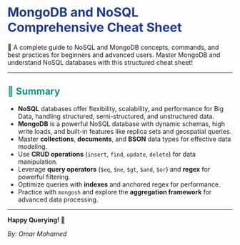 # <span style="color: #1E3A8A;">MongoDB and NoSQL Comprehensive Cheat Sheet</span>

🚀 A complete guide to NoSQL and MongoDB concepts, commands, and best practices for beginners and advanced users. Master MongoDB and understand NoSQL databases with this structured cheat sheet!

---

## <span style="color: #0D9488;">🌟 Summary</span>

- **NoSQL** databases offer flexibility, scalability, and performance for Big Data, handling structured, semi-structured, and unstructured data.
- **MongoDB** is a powerful NoSQL database with dynamic schemas, high write loads, and built-in features like replica sets and geospatial queries.
- Master **collections**, **documents**, and **BSON** data types for effective data modeling.
- Use **CRUD operations** (`insert`, `find`, `update`, `delete`) for data manipulation.
- Leverage **query operators** (`$eq`, `$ne`, `$gt`, `$and`, `$or`) and **regex** for powerful filtering.
- Optimize queries with **indexes** and anchored regex for performance.
- Practice with `mongosh` and explore the **aggregation framework** for advanced data processing.

___

**Happy Querying! 🚀**

*By: Omar Mohamed*
